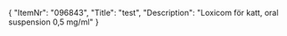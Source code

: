 {
  "ItemNr": "096843",
  "Title": "test",
  "Description": "Loxicom för katt, oral suspension 0,5 mg/ml"
}